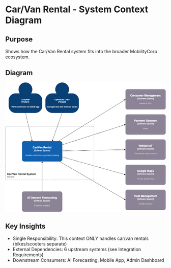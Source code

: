 # Car/Van Rental - System Context Diagram

## Purpose
Shows how the Car/Van Rental system fits into the broader MobilityCorp ecosystem.

## Diagram
![System context](diagrams/system_context.png)

## Key Insights
- Single Responsibility: This context ONLY handles car/van rentals (bikes/scooters separate)
- External Dependencies: 6 upstream systems (see Integration Requirements)
- Downstream Consumers: AI Forecasting, Mobile App, Admin Dashboard

